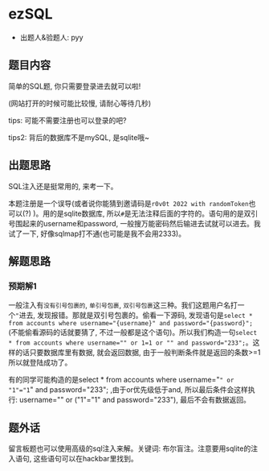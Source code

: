 # ezSQL

- 出题人&验题人: pyy

## 题目内容

简单的SQL题, 你只需要登录进去就可以啦!

(网站打开的时候可能比较慢, 请耐心等待几秒)

tips: 可能不需要注册也可以登录的吧?

tips2: 背后的数据库不是mySQL, 是sqlite哦~

## 出题思路

SQL注入还是挺常用的, 来考一下。

本题注册是一个误导(或者说你能猜到邀请码是`r0v0t 2022 with randomToken`也可以(?) )。用的是sqlite数据库, 所以`#`是无法注释后面的字符的。语句用的是双引号围起来的username和password, 一般搜万能密码然后输进去试就可以进去。我试了一下, 好像sqlmap打不通(也可能是我不会用2333)。

## 解题思路

### 预期解1

一般注入有`没有引号包裹的`, `单引号包裹`, `双引号包裹`这三种。我们这题用户名打一个`"`进去, 发现报错。那就是双引号包裹的。偷看一下源码, 发现语句是`select * from accounts where username="{username}" and password="{password}";`(不能偷看源码的话就要猜了, 不过一般都是这个语句)。所以我们构造一句`select * from accounts where username="" or 1=1 or "" and password="233";`。这样的话只要数据库里有数据, 就会返回数据, 由于一般判断条件就是返回的条数>=1所以就登陆成功了。

有的同学可能构造的是select * from accounts where username="`" or "1"="1`" and password="233"; ,由于or优先级低于and, 所以最后条件会这样执行: username="" or ("1"="1" and password="233"), 最后不会有数据返回。

## 题外话

留言板题也可以使用高级的sql注入来解。关键词: 布尔盲注。注意要用sqlite的注入语句, 这些语句可以在hackbar里找到。
